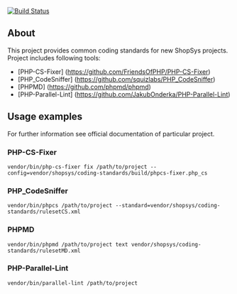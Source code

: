 [![Build Status](https://travis-ci.org/shopsys/coding-standards.svg?branch=master)](https://travis-ci.org/shopsys/coding-standards)

## About
This project provides common coding standards for new ShopSys projects.
Project includes following tools:
* [PHP-CS-Fixer] (https://github.com/FriendsOfPHP/PHP-CS-Fixer)
* [PHP_CodeSniffer] (https://github.com/squizlabs/PHP_CodeSniffer)
* [PHPMD] (https://github.com/phpmd/phpmd)
* [PHP-Parallel-Lint] (https://github.com/JakubOnderka/PHP-Parallel-Lint)

## Usage examples
For further information see official documentation of particular project.
### PHP-CS-Fixer
```
vendor/bin/php-cs-fixer fix /path/to/project --config=vendor/shopsys/coding-standards/build/phpcs-fixer.php_cs
```
### PHP_CodeSniffer
```
vendor/bin/phpcs /path/to/project --standard=vendor/shopsys/coding-standards/rulesetCS.xml
```
### PHPMD
```
vendor/bin/phpmd /path/to/project text vendor/shopsys/coding-standards/rulesetMD.xml
```
### PHP-Parallel-Lint
```
vendor/bin/parallel-lint /path/to/project
```
